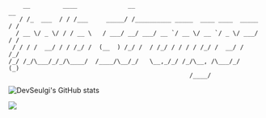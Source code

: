 

```
    __         ____              __                                      __
   / /_  ___  / / /___     _____/ /__________ _____  ____ ____  _____   / /
  / __ \/ _ \/ / / __ \   / ___/ __/ ___/ __ `/ __ \/ __ `/ _ \/ ___/  / /
 / / / /  __/ / / /_/ /  (__  ) /_/ /  / /_/ / / / / /_/ /  __/ /     /_/
/_/ /_/\___/_/_/\____/  /____/\__/_/   \__,_/_/ /_/\__, /\___/_/     (_)
                                                  /____/
```

![DevSeulgi's GitHub stats](https://github-readme-stats.vercel.app/api?username=DevSeulgi&show_icons=true)

![](https://komarev.com/ghpvc/?username=your-github-username&color=blueviolet)

<!-- [![Top Langs](https://github-readme-stats.vercel.app/api/top-langs/?username=DevSeulgi&layout=compact)](https://github.com/DevSeulgi/github-readme-stats)
 -->

<!--
**DevSeulgi/DevSeulgi** is a ✨ _special_ ✨ repository because its `README.md` (this file) appears on your GitHub profile.

Here are some ideas to get you started:

- 🔭 I’m currently working on ...
- 🌱 I’m currently learning ...
- 👯 I’m looking to collaborate on ...
- 🤔 I’m looking for help with ...
- 💬 Ask me about ...
- 📫 How to reach me: ...
- 😄 Pronouns: ...
- ⚡ Fun fact: ...
-->
